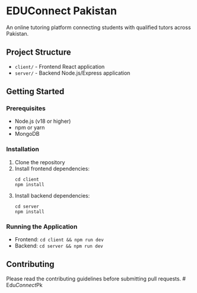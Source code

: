 # EDUConnect Pakistan

An online tutoring platform connecting students with qualified tutors across Pakistan.

## Project Structure

- `client/` - Frontend React application
- `server/` - Backend Node.js/Express application

## Getting Started

### Prerequisites

- Node.js (v18 or higher)
- npm or yarn
- MongoDB

### Installation

1. Clone the repository
2. Install frontend dependencies:
   ```
   cd client
   npm install
   ```
3. Install backend dependencies:
   ```
   cd server
   npm install
   ```

### Running the Application

- Frontend: `cd client && npm run dev`
- Backend: `cd server && npm run dev`

## Contributing

Please read the contributing guidelines before submitting pull requests.
#   E d u _ C o n n e c t _ P k  
 